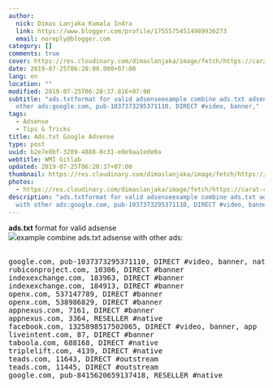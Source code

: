 ```yaml
---
author:
  nick: Dimas Lanjaka Kumala Indra
  link: https://www.blogger.com/profile/17555754514989936273
  email: noreply@blogger.com
category: []
comments: true
cover: https://res.cloudinary.com/dimaslanjaka/image/fetch/https://carat-cdn.azureedge.net/media/9570/ads-txt-624x374-2_square.jpg
date: 2019-07-25T06:20:00.000+07:00
lang: en
location: ""
modified: 2019-07-25T06:20:37.816+07:00
subtitle: "ads.txtformat for valid adsenseexample combine ads.txt adsense with
  other ads:google.com, pub-1037373295371110, DIRECT #video, banner,"
tags:
  - Adsense
  - Tips & Tricks
title: Ads.txt Google Adsense
type: post
uuid: b2e7e8bf-3209-4888-8c31-e0e9aa1ede0a
webtitle: WMI Gitlab
updated: 2019-07-25T06:20:37+07:00
thumbnail: https://res.cloudinary.com/dimaslanjaka/image/fetch/https://carat-cdn.azureedge.net/media/9570/ads-txt-624x374-2_square.jpg
photos:
  - https://res.cloudinary.com/dimaslanjaka/image/fetch/https://carat-cdn.azureedge.net/media/9570/ads-txt-624x374-2_square.jpg
description: "ads.txtformat for valid adsenseexample combine ads.txt adsense
  with other ads:google.com, pub-1037373295371110, DIRECT #video, banner,"
---
```


<div dir="ltr" style="text-align: left;" trbidi="on"> <b>ads.txt</b>&nbsp;format for valid adsense<br><img src="https://res.cloudinary.com/dimaslanjaka/image/fetch/https://carat-cdn.azureedge.net/media/9570/ads-txt-624x374-2_square.jpg">example combine ads.txt adsense with other ads:<br><br><pre>google.com, pub-1037373295371110, DIRECT #video, banner, native, app<br>rubiconproject.com, 10306, DIRECT #banner<br>indexexchange.com, 183963, DIRECT #banner<br>indexexchange.com, 184913, DIRECT #banner<br>openx.com, 537147789, DIRECT #banner<br>openx.com, 538986829, DIRECT #banner<br>appnexus.com, 7161, DIRECT #banner<br>appnexus.com, 3364, RESELLER #native<br>facebook.com, 1325898517502065, DIRECT #video, banner, app<br>liveintent.com, 87, DIRECT #banner<br>taboola.com, 688168, DIRECT #native<br>triplelift.com, 4139, DIRECT #native<br>teads.com, 11643, DIRECT #outstream<br>teads.com, 11445, DIRECT #outstream<br>google.com, pub-8415620659137418, RESELLER #native<br></pre></div>